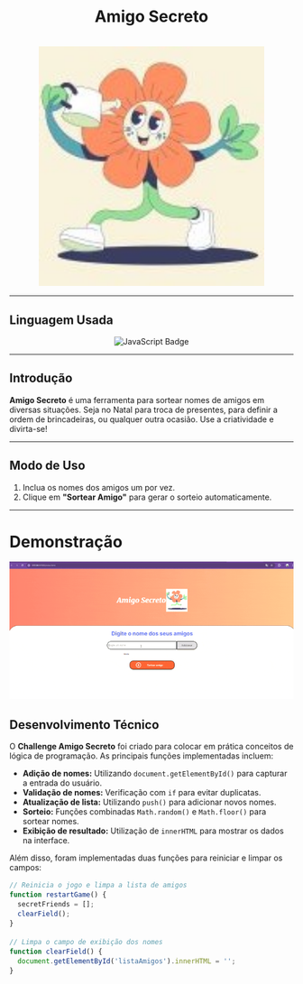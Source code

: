 <div align="center">
  <h1>Amigo Secreto </h1>
  <br />
  <img src="https://github.com/Themarys24/secret-friend-challenge/blob/main/Imagens/imagem.jpg?raw=true" alt="Imagem do Amigo Secreto" width="400px">
</div>

---
## Linguagem Usada  
<div align="center">
  <img src="https://img.shields.io/badge/JavaScript-F7DF1E?style=for-the-badge&logo=javascript&logoColor=black" alt="JavaScript Badge">
</div>

---


## Introdução
**Amigo Secreto** é uma ferramenta para sortear nomes de amigos em diversas situações. Seja no Natal para troca de presentes, para definir a ordem de brincadeiras, ou qualquer outra ocasião. Use a criatividade e divirta-se!

---

## Modo de Uso  
1. Inclua os nomes dos amigos um por vez.  
2. Clique em **"Sortear Amigo"** para gerar o sorteio automaticamente.

---

  <h1>Demonstração</h1>
  <img src="https://github.com/Themarys24/secret-friend-challenge/blob/main/ChallengeAmigoSecreto-ezgif.com-optimize.gif?raw=true" alt="Secret Drienf Demonstration">

  ## Desenvolvimento Técnico  
O **Challenge Amigo Secreto** foi criado para colocar em prática conceitos de lógica de programação. As principais funções implementadas incluem:

- **Adição de nomes:** Utilizando `document.getElementById()` para capturar a entrada do usuário.
- **Validação de nomes:** Verificação com `if` para evitar duplicatas.
- **Atualização de lista:** Utilizando `push()` para adicionar novos nomes.
- **Sorteio:** Funções combinadas `Math.random()` e `Math.floor()` para sortear nomes.
- **Exibição de resultado:** Utilização de `innerHTML` para mostrar os dados na interface.

Além disso, foram implementadas duas funções para reiniciar e limpar os campos:  

```javascript
// Reinicia o jogo e limpa a lista de amigos
function restartGame() {
  secretFriends = []; 
  clearField(); 
}

// Limpa o campo de exibição dos nomes
function clearField() {
  document.getElementById('listaAmigos').innerHTML = '';
}
 

